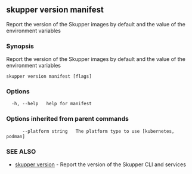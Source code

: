 ## skupper version manifest

Report the version of the Skupper images by default and the value of the environment variables

### Synopsis

Report the version of the Skupper images by default and the value of the environment variables

```
skupper version manifest [flags]
```

### Options

```
  -h, --help   help for manifest
```

### Options inherited from parent commands

```
      --platform string   The platform type to use [kubernetes, podman]
```

### SEE ALSO

* [skupper version](skupper_version.md)	 - Report the version of the Skupper CLI and services

